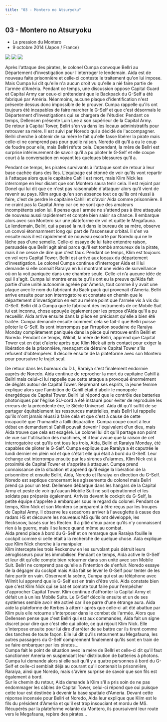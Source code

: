 ```yaml
---
title: "03 - Montero no Atsuryoku"
---
```


03 - Montero no Atsuryoku
-------------------------


* La pression du Montero
* 9 octobre 2014 (Japon / France)


![](/images/stories/saga/gnoreconguista/episodes/03-1.jpg) ![](/images/stories/saga/gnoreconguista/episodes/03-2.jpg) ![](/images/stories/saga/gnoreconguista/episodes/03-3.jpg)


Après l'attaque des pirates, le colonel Cumpa convoque Bellri au Département d'investigation pour l'interroger le lendemain. Aida est de nouveau faite prisonnière et celle-ci conteste le traitement qu'on lui impose. Mais Cumpa lui dit qu'elle n'a aucun droit vu qu'elle a nié faire partie de l'armée d'Améria. Pendant ce temps, une discussion oppose Capital Guard et Capital Army car ceux-ci prétendent que le Backpack du G-Self a été fabriqué par Améria. Néanmoins, aucune plaque d'identification n'est présente dessus donc impossible de le prouver. Cumpa rappelle qu'ils ont toujours été incapables de faire marcher le G-Self et que c'est désormais le Département d'Investigations qui se chargera de l'étudier. Pendant ce temps, Dellensen présente Luin Lee à son supérieur de la Capital Army.   
De retour à Capital Tower, Bellri s'en va dans les locaux administratifs pour retrouver sa mère. Il est suivi par Noredo qui a décidé de l'accompagner. Bellri cherche à obtenir de sa mère le fait qu'elle fasse libérer la pirate mais celle-ci ne comprend pas pour quelle raison. Noredo dit qu'il a eu le coup de foudre pour elle, mais Bellri réfute cela. Cependant, la mère de Bellri est surprise intérieurement de savoir qu'il a pu piloter le G-Self et elle coupe court à la conversation en voyant les quelques blessures qu'il a.   
  
Pendant ce temps, les pirates survivants à l'attaque sont de retour à leur base cachée dans des îles. L'équipage est étonné de voir qu'ils vont repartir à l'attaque alors que le capitaine Cahill est mort, mais Klim Nick les interrompe en leur disant que son Montero saura tenir cela. Il est rejoint par Donel qui lui dit que ce n'est pas raisonnable d'attaquer alors qu'il vient de revenir au pays. Klim argue qu'en son absence tout ce qu'ils ont réussi à faire, c'est de perdre le capitaine Cahill et d'avoir Aida comme prisonnière. Il ne craint pas la Capital Army car ce ne sont que des amateurs incompétents selon lui. Il pense que l'armée ne s'attend pas à être attaquée de nouveau aussi rapidement et compte bien saisir sa chance. Il embarque alors avec son Montero sur une plateforme de vol et quitte le Megafauna.   
Le lendemain, Bellri, qui a passé la nuit dans le bureau de sa mère, observe un convoi étonnamment long qui part de l'ascenseur orbital. Il s'en va ensuite mais il est rapidement de nouveau escorté par Noredo qui ne le lâche pas d'une semelle. Celle-ci essaye de lui faire entendre raison, persuadée que Bellri agit ainsi parce qu'il est tombé amoureux de la pirate, mais il ne cesse de dire que c'est faux. Pendant ce temps, Klim est toujours en vol vers Capital Tower. Bellri est arrivé aux locaux du département d'investigation. Le colonel Cumpa continue d'interroger Aida et il lui demande si elle connaît Raraiya en lui montrant une vidéo de surveillance où on la voit paniquée dans une chambre seule. Celle-ci n'a aucune idée de qui il s'agit. Cumpa lui montre ensuite qu'ils ont eu la preuve qu'Aida fait partie d'une unité autonomie agréée par Ameria, tout comme il y avait une plaque avec le nom du fabricant du Back-pack qui provenait d'Ameria. Bellri arrive ensuite pour son interrogatoire et constate en chemin que le département d'investigation en est au même point que l'armée vis à vis du G-Self. Bellri dit à Cumpa que le fabricant des instruments de ce Mobile Suit lui est inconnu, chose appuyée également par les propos d'Aida qu'il a pu recueillir. Aida arrive ensuite dans la pièce en précisant qu'elle a bien été traitée. Cumpa demande ensuite comment cela se fait-il que Bellri puisse piloter le G-Self. Ils sont interrompus par l'irruption soudaine de Raraiya Monday complètement paniquée dans la pièce qui retrouve enfin Bellri et Noredo. Pendant ce temps, Wilmit, la mère de Bellri, apprend que Capital Tower est en état d'alerte après que Klim Nick ait pris contact pour exiger la libération de la prisonnière, menaçant de détruire Capital Tower s'ils refusent d'obtempérer. Il décolle ensuite de la plateforme avec son Montero pour poursuivre le trajet seul.   
  
De retour dans les bureaux du D.I., Raraiya s'est finalement endormie auprès de Noredo. Aida continue de reprocher la mort du capitaine Cahill à Bellri mais celui-ci lui rappelle que cette attaque a provoqué énormément de dégâts autour de Capital Tower. Reprenant ses esprits, la jeune femme explique alors que l'ambition de Cahill était d'abolir le monopole énergétique de Capital Tower. Bellri lui répond que le contrôle des batteries photoniques par l'église SU-cord a été instauré pour éviter de reproduire les erreurs de la précédente ère, le Siècle Universel. Aida dit qu'il suffit de se partager équitablement les ressources matérielles, mais Bellri lui rappelle qu'ils n'ont jamais réussi à faire cela et que c'est à cause de cette incapacité que l'humanité a failli disparaître. Cumpa coupe court à leur débat en demandant si Cahill pouvait devenir l'équivalent d'un dieu, mais Aida trouve que cela est exagéré. Le colonel lui dit qu'il partage son point de vue sur l'utilisation des machines, et il leur avoue que la raison de cet interrogatoire est qu'ils ont tous les trois, Aida, Bellri et Raraiya Monday, été capables de piloter le G-Self. Cumpa explique que Raraiya a ét caputrée le lundi dernier en plein vol et que c'était elle qui était à bord du G-Self. Leur échange est interrompu ensuite par les sirènes d'alarmes, Klim Nick est à proximité de Capital Tower et s'apprête à attaquer. Cumpa prend connaissance de la situation et apprend qu'il exige la libération de la prisonnière et ensuite Bellri, Aida, Noredo et Raraiya en direction du G-Self. Noredo est septique concernant les agissements du colonel mais Bellri prend ça pour un test. Dellensen débarque dans les hangars de la Capital Army et peste de voir qu'aucun Mobile Suit ne soit opérationnel et les soldats pas préparés également. Arrivés devant le cockpit du G-Self, la petite équipe s'apprête à embarquer sous le regard du colonel. Pendant ce temps, Klim Nick et son Montero se préparent à être reçus par les troupes de Capital Army. Il observe les escadrons arriver à l'aveuglette à cause des radars HS et découvre les nouveaux MS qu'ils ont développé, les Recksnow, basés sur les Recten. Il a pitié d'eux parce qu'ils n'y connaissent rien à la guerre, mais il se lance quand même au combat.   
Aida prend place à bord du G-Self et on remarque que Raraiya fouille le cockpit comme si celle était à la recherche de quelque chose. Aida explique que Klim Nick cherche à la manipuler.   
Klim intercepte les trois Recksnow en les survolant puis détruit leurs aéroglisseurs pour les immobiliser. Pendant ce temps, Aida active le G-Self et leur dit qu'elle compte bien retourner dans son unité avec son Mobile Suit. Bellri ne comprend pas qu'elle a l'intention de s'enfuir. Noredo essaye de la dégager du cockpit mais Aida fait se lever le G-Self pour tenter de les faire partir en vain. Observant la scène, Cumpa qui est au téléphone avec Wilmit lui apprend que le G-Self est en train d'être volé. Aida constate bien que c'est Klim Nick qui se bat et compte tout faire pour l'empêcher d'approcher Capital Tower. Klim continue d'affronter la Capital Army et défait un à un les Mobile Suits. Le G-Self décolle ensuite et un de ses systèmes semble avoir été activé car il se parre d'une étrange aura. Aida aide la plateforme de Kerbes à atterrir après que celle-ci ait été abattue par Klim puis elle retourne s'interposer dans le combat de l'armée. Alors que Dellensen pense que c'est Bellri qui est aux commandes, Aida fait un signe discret pour dire que c'est elle qui pilote, ce qui réjouit Klim Nick. Elle s'interpose ensuite pour lui dire d'arrêter de se battre car ils tirent comme des tanches de toute façon. Elle lui dit qu'ils retournent au Megafauna, les autres passagers du G-Self comprennent finalement qu'ils sont en train de se faire embarquer par les pirates…   
Cumpa fait le point de situation avec la mère de Bellri et celle-ci dit qu'il faut sanctionner Ameria en suspendant leur distribution de batteries à photons. Cumpa lui demande alors si elle sait qu'il y a quatre personnes à bord du G-Self et celle-ci semblait déjà au courant qu'il contenait la prisonnière, Raraiya, ainsi que Noredo, mais s'avère surprise de savoir que son fils est également à bord.   
Sur le chemin du retour, Aida demande à Klim s'il a pris soin de ne pas endommager les câbles de Capital Tower, celui-ci répond que oui puisque cette tour est destinée à devenir la base spatiale d'Ameria. Devant cette réponse incensée pour Bellri et Noredo, Aida leur explique que Klim est le fils du président d'Ameria et qu'il est trop insouciant et mordu de MS.   
Récupérés par la plateforme volante du Montero, ils poursuivent leur route vers le Megafauna, repère des pirates…

